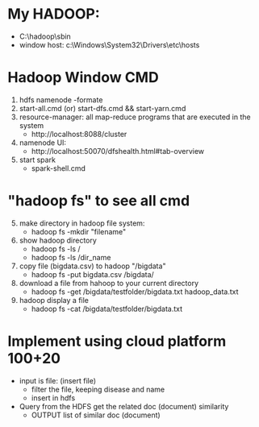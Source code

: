 # My HADOOP:
   - C:\hadoop\sbin
   - window host: c:\Windows\System32\Drivers\etc\hosts
# Hadoop Window CMD
1. hdfs namenode -formate
2. start-all.cmd (or) start-dfs.cmd && start-yarn.cmd
3. resource-manager: all map-reduce programs that are executed in the system
	- http://localhost:8088/cluster
4. namenode UI:
	- http://localhost:50070/dfshealth.html#tab-overview
5. start spark
    - spark-shell.cmd

	
# "hadoop fs" to see all cmd 
5. make directory in hadoop file system:
	- hadoop fs -mkdir "filename"
6. show hadoop directory
    - hadoop fs -ls /
    - hadoop fs -ls /dir_name
7. copy file (bigdata.csv) to hadoop "/bigdata"
    - hadoop fs -put bigdata.csv /bigdata/
8. download a file from hahoop to your current directory
    - hadoop fs -get /bigdata/testfolder/bigdata.txt hadoop_data.txt
9. hadoop display a file 
    - hadoop fs -cat /bigdata/testfolder/bigdata.txt

   
# Implement using cloud platform 100+20
- input is file: (insert file)
    - filter the file, keeping disease and name
    - insert in hdfs
- Query from the HDFS get the related doc (document) similarity
    - OUTPUT list of similar doc (document)  



